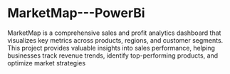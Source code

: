 # MarketMap---PowerBi
MarketMap is a comprehensive sales and profit analytics dashboard that visualizes key metrics across products, regions, and customer segments. This project provides valuable insights into sales performance, helping businesses track revenue trends, identify top-performing products, and optimize market strategies
